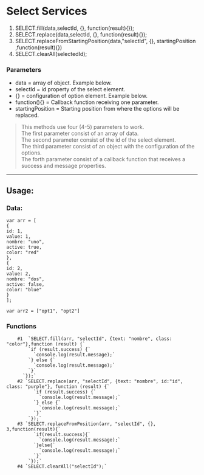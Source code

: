 # Select Services

1.  SELECT.fill(data,selectId, {}, function(result){});                                                                                     
1.  SELECT.replace(data,selectId, {}, function(result){});
1.  SELECT.replaceFromStartingPosition(data,"selectId", {}, startingPosition ,function(result){}) 
1.  SELECT.clearAll(selectedId);

### Parameters
*   data = array of object. Example below.
*   selectId = id property of the select element.
*   {} = configuration of option element. Example below.
*   function(){} = Callback function receiving one parameter.
*   startingPosition = Starting position from where the options will be replaced.

 >  This methods use four (4-5) parameters to work.<br>
>   The first parameter consist of an array of data.<br>
>   The second parameter consist of the id of the select element.<br>
>   The third parameter consist of an object with the configuration of the options.<br>
>   The forth parameter consist of a callback function that receives a success and message properties.<br>
     
***
## Usage:
### Data:
`var arr = [`<br>
            `{`<br>
              `id: 1,`<br>
              `value: 1,`<br>
              `nombre: "uno",`<br>
              `active: true,`<br>
              `color: "red"`<br>
            `},`<br>
            `{`<br>
              `id: 2,`<br>
              `value: 2,`<br>
              `nombre: "dos",`<br>
              `active: false,`<br>
              `color: "blue"`<br>
            `}`<br>
          `];`<br>
          
    var arr2 = ["opt1", "opt2"]
### Functions <br>
        #1  `SELECT.fill(arr, "selectId", {text: "nombre", class: "color"},function (result) {`
            `if (result.success) {`
              `console.log(result.message);`
            `} else {`
              `console.log(result.message);`
            `}`
          `});`
        #2 `SELECT.replace(arr, "selectId", {text: "nombre", id:"id", class: "purple"}, function (result) {`
              `if (result.success) {`
                `console.log(result.message);`
              `} else {`
                `console.log(result.message);`
              `}`
            `});`
        #3 `SELECT.replaceFromPosition(arr, "selectId", {}, 3,function(result){`
              `if(result.success){`
                `console.log(result.message);`
              `}else{`
                `console.log(result.message);`
              `}`
            `});`
        #4 `SELECT.clearAll("selectId");`
          
         
          

